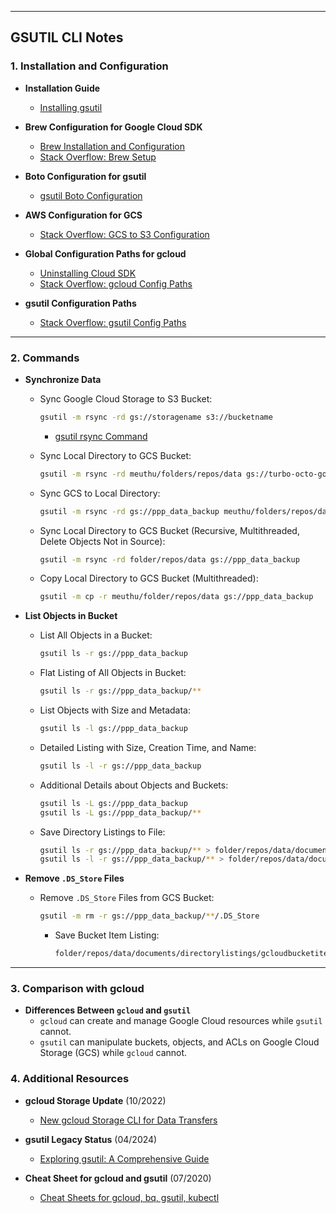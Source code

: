 
---

## GSUTIL CLI Notes

### 1. Installation and Configuration

- **Installation Guide**
  - [Installing gsutil](https://cloud.google.com/storage/docs/gsutil_install)

- **Brew Configuration for Google Cloud SDK**
  - [Brew Installation and Configuration](https://gist.github.com/dwchiang/10849350?permalink_comment_id=3057516#gistcomment-3057516)
  - [Stack Overflow: Brew Setup](https://stackoverflow.com/a/66791086)

- **Boto Configuration for gsutil**
  - [gsutil Boto Configuration](https://cloud.google.com/storage/docs/boto-gsutil)

- **AWS Configuration for GCS**
  - [Stack Overflow: GCS to S3 Configuration](https://stackoverflow.com/a/54746014)

- **Global Configuration Paths for gcloud**
  - [Uninstalling Cloud SDK](https://cloud.google.com/sdk/docs/uninstall-cloud-sdk)
  - [Stack Overflow: gcloud Config Paths](https://stackoverflow.com/a/33920973)

- **gsutil Configuration Paths**
  - [Stack Overflow: gsutil Config Paths](https://stackoverflow.com/a/43038123)

---

### 2. Commands

- **Synchronize Data**
  - Sync Google Cloud Storage to S3 Bucket:
    ```bash
    gsutil -m rsync -rd gs://storagename s3://bucketname
    ```
    - [gsutil rsync Command](https://cloud.google.com/storage/docs/gsutil/commands/rsync)
  
  - Sync Local Directory to GCS Bucket:
    ```bash
    gsutil -m rsync -rd meuthu/folders/repos/data gs://turbo-octo-goggles/turbo-octo-goggles/data
    ```

  - Sync GCS to Local Directory:
    ```bash
    gsutil -m rsync -rd gs://ppp_data_backup meuthu/folders/repos/data
    ```

  - Sync Local Directory to GCS Bucket (Recursive, Multithreaded, Delete Objects Not in Source):
    ```bash
    gsutil -m rsync -rd folder/repos/data gs://ppp_data_backup
    ```

  - Copy Local Directory to GCS Bucket (Multithreaded):
    ```bash
    gsutil -m cp -r meuthu/folder/repos/data gs://ppp_data_backup
    ```

- **List Objects in Bucket**
  - List All Objects in a Bucket:
    ```bash
    gsutil ls -r gs://ppp_data_backup
    ```

  - Flat Listing of All Objects in Bucket:
    ```bash
    gsutil ls -r gs://ppp_data_backup/**
    ```

  - List Objects with Size and Metadata:
    ```bash
    gsutil ls -l gs://ppp_data_backup
    ```

  - Detailed Listing with Size, Creation Time, and Name:
    ```bash
    gsutil ls -l -r gs://ppp_data_backup
    ```

  - Additional Details about Objects and Buckets:
    ```bash
    gsutil ls -L gs://ppp_data_backup
    gsutil ls -L gs://ppp_data_backup/**
    ```

  - Save Directory Listings to File:
    ```bash
    gsutil ls -r gs://ppp_data_backup/** > folder/repos/data/documents/directorylistings/gcloudfilelisting.txt
    gsutil ls -l -r gs://ppp_data_backup/** > folder/repos/data/documents/directorylistings/gcloudbackup.txt
    ```

- **Remove `.DS_Store` Files**
  - Remove `.DS_Store` Files from GCS Bucket:
    ```bash
    gsutil -m rm -r gs://ppp_data_backup/**/.DS_Store
    ```
    - Save Bucket Item Listing:
      ```bash
      folder/repos/data/documents/directorylistings/gcloudbucketitem.txt
      ```

---

### 3. Comparison with gcloud

- **Differences Between `gcloud` and `gsutil`**
  - `gcloud` can create and manage Google Cloud resources while `gsutil` cannot.
  - `gsutil` can manipulate buckets, objects, and ACLs on Google Cloud Storage (GCS) while `gcloud` cannot.

### 4. Additional Resources

- **gcloud Storage Update** (10/2022)
  - [New gcloud Storage CLI for Data Transfers](https://cloud.google.com/blog/products/storage-data-transfer/new-gcloud-storage-cli-for-your-data-transfers)

- **gsutil Legacy Status** (04/2024)
  - [Exploring gsutil: A Comprehensive Guide](https://christianbaghai.medium.com/exploring-gsutil-a-comprehensive-guide-to-google-cloud-storage-management-fa2901b4656e)

- **Cheat Sheet for gcloud and gsutil** (07/2020)
  - [Cheat Sheets for gcloud, bq, gsutil, kubectl](https://medium.com/@raigonjolly/cheat-sheets-gcloud-bq-gsutil-kubectl-for-google-cloud-associate-certificate-4093b8977a01)
